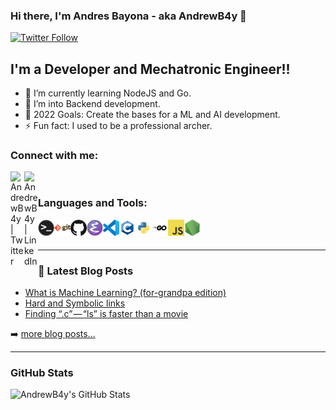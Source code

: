 ### Hi there, I'm Andres Bayona - aka AndrewB4y 👋

[![Twitter Follow](https://img.shields.io/twitter/follow/AndresBayMon?color=1DA1F2&logo=twitter&style=for-the-badge)](https://twitter.com/intent/follow?original_referer=https%3A%2F%2Fgithub.com%2FAndrewB4y&screen_name=AndresBayMon)

## I'm a Developer and Mechatronic Engineer!!

- 🌱 I’m currently learning NodeJS and Go.
- :raised_hands: I’m into Backend development.
- 🥅 2022 Goals: Create the bases for a ML and AI development.
- ⚡ Fun fact: I used to be a professional archer.


### Connect with me:

[<img align="left" alt="AndrewB4y | Twitter" width="22px" src="https://cdn.jsdelivr.net/npm/simple-icons@v3/icons/twitter.svg" />][twitter]
[<img align="left" alt="AndrewB4y | LinkedIn" width="22px" src="https://cdn.jsdelivr.net/npm/simple-icons@v3/icons/linkedin.svg" />][linkedin]

<br />

### Languages and Tools:

<img align="left" alt="Terminal" width="26px" src="https://raw.githubusercontent.com/github/explore/80688e429a7d4ef2fca1e82350fe8e3517d3494d/topics/terminal/terminal.png" />
<img align="left" alt="Git" width="26px" src="https://raw.githubusercontent.com/github/explore/80688e429a7d4ef2fca1e82350fe8e3517d3494d/topics/git/git.png" />
<img align="left" alt="GitHub" width="26px" src="https://raw.githubusercontent.com/github/explore/78df643247d429f6cc873026c0622819ad797942/topics/github/github.png" />
<img align="left" alt="Emacs" width="26px" src="https://raw.githubusercontent.com/github/explore/80688e429a7d4ef2fca1e82350fe8e3517d3494d/topics/emacs/emacs.png" />
<img align="left" alt="Visual Studio Code" width="26px" src="https://raw.githubusercontent.com/github/explore/80688e429a7d4ef2fca1e82350fe8e3517d3494d/topics/visual-studio-code/visual-studio-code.png" />
<img align="left" alt="C" width="26px" src="https://raw.githubusercontent.com/github/explore/80688e429a7d4ef2fca1e82350fe8e3517d3494d/topics/c/c.png" />
<img align="left" alt="Python" width="26px" src="https://raw.githubusercontent.com/github/explore/80688e429a7d4ef2fca1e82350fe8e3517d3494d/topics/python/python.png" />
<img align="left" alt="Go" width="26px" src="https://raw.githubusercontent.com/github/explore/80688e429a7d4ef2fca1e82350fe8e3517d3494d/topics/go/go.png" />
<img align="left" alt="JavaScript" width="26px" src="https://raw.githubusercontent.com/github/explore/80688e429a7d4ef2fca1e82350fe8e3517d3494d/topics/javascript/javascript.png" />
<img align="left" alt="Node.js" width="26px" src="https://raw.githubusercontent.com/github/explore/80688e429a7d4ef2fca1e82350fe8e3517d3494d/topics/nodejs/nodejs.png" />

<br />
<br />

---

### 📕 Latest Blog Posts

<!-- BLOG-POST-LIST:START -->
- [What is Machine Learning? (for-grandpa edition)](https://medium.com/@andresbaymon/what-is-machine-learning-for-grandpa-edition-7479cc9f4095?source=rss-3f3c4c0f7c92------2)
- [Hard and Symbolic links](https://medium.com/@andresbaymon/hard-and-symbolic-links-5e7a54ef2a9b?source=rss-3f3c4c0f7c92------2)
- [Finding “.c” — “ls” is faster than a movie](https://medium.com/@andresbaymon/finding-c-ls-is-faster-than-a-movie-87d1e0e7a8fb?source=rss-3f3c4c0f7c92------2)
<!-- BLOG-POST-LIST:END -->

➡️ [more blog posts...](https://medium.com/@andresbaymon)

---

### GitHub Stats

<img align="left" alt="AndrewB4y's GitHub Stats" src="https://github-readme-stats-orpin-kappa.vercel.app/api?username=AndrewB4y&show_icons=true&hide_border=true" />

[twitter]: https://twitter.com/AndresBayMon  
[linkedin]: https://www.linkedin.com/in/andresfbayona/  
